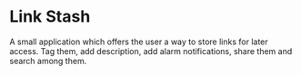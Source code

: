 # Link Stash
A small application which offers the user a way to store links for later access. Tag them, add description, add alarm notifications, share them and search among them.
